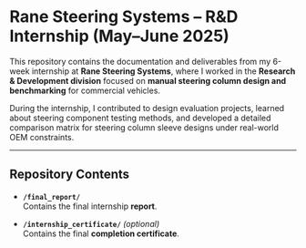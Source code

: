 # Rane Steering Systems – R&D Internship (May–June 2025)

This repository contains the documentation and deliverables from my 6-week internship at **Rane Steering Systems**, where I worked in the **Research & Development division** focused on **manual steering column design and benchmarking** for commercial vehicles.

During the internship, I contributed to design evaluation projects, learned about steering component testing methods, and developed a detailed comparison matrix for steering column sleeve designs under real-world OEM constraints.

---

## Repository Contents

- **`/final_report/`**  
  Contains the final internship **report**.

- **`/internship_certificate/`** _(optional)_  
  Contains the final **completion certificate**.

